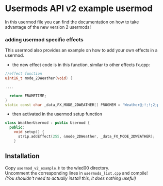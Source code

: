 # Usermods API v2 example usermod

In this usermod file you can find the documentation on how to take advantage of the new version 2 usermods!

### adding usermod specific effects

This usermod also provides an example on how to add your own effects in a usermod.
* the new effect code is in this function, similar to other effects fx.cpp:
```c++
//effect function
uint16_t mode_2DWeather(void) { 

....

  return FRAMETIME;
}
static const char _data_FX_MODE_2DWEATHER[] PROGMEM = "Weather@;!;!;2;pal=54"; //temperature palette
```
* then activated in the usermod setup function 
```c++
class WeatherUsermod : public Usermod {
  public:
    void setup() {
      strip.addEffect(255, &mode_2DWeather, _data_FX_MODE_2DWEATHER);
    }
```

## Installation 

Copy `usermod_v2_example.h` to the wled00 directory.  
Uncomment the corresponding lines in `usermods_list.cpp` and compile!  
_(You shouldn't need to actually install this, it does nothing useful)_

